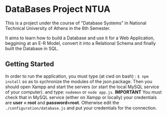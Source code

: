 # DataBases Project NTUA

  This is a project under the course of "Database Systems" in National Technical University of Athens in the 6th Semester.
  
  It aims to learn how to build a Database and use it for a Web Application, beggining at an E-R Model, convert it into a Relational Schema and finally built the Database in SQL.
  
  ## Getting Started
  In order to run the application, you must type (at cwd on bash) : `$ npm install` so as to sychronize the modules of the json.package.
  Then you should open Xampp and start the servers (or start the local MySQL service of your computer). and type: `nodemon` or  `node app.js`.
  **IMPORTANT**
    You must check that in MySQL service (either on Xampp or locally) your credentials are **user = root** and **password=root**. Otherwise edit the `./configuration/database.js` and put your credentials for the connection.
